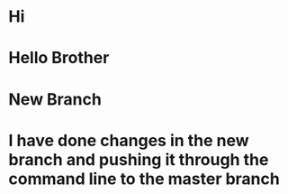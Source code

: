 # Hi
# Hello Brother
# New Branch
# I have done changes in the new branch and pushing it through the command line to the master branch
